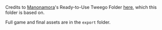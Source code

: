Credits to [Manonamora](https://github.com/manonamora)'s Ready-to-Use Tweego Folder [here](https://manonamora.itch.io/twine-sugarcube-templates), which this folder is based on.

Full game and final assets are in the `export` folder.
